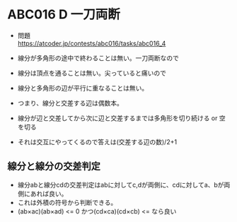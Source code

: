 # ABC016 D 一刀両断  

* 問題  
https://atcoder.jp/contests/abc016/tasks/abc016_4

* 線分が多角形の途中で終わることは無い。一刀両断なので  
* 線分は頂点を通ることは無い。尖っていると痛いので  
* 線分と多角形の辺が平行に重なることは無い。  
* つまり、線分と交差する辺は偶数本。  
* 線分が辺と交差してから次に辺と交差するまでは多角形を切り続ける or 空を切る  
* それは交互にやってくるので答えは(交差する辺の数)/2+1  


## 線分と線分の交差判定  
* 線分abと線分cdの交差判定はabに対してc,dが両側に、cdに対してa、bが両側にあれば良い。  
* これは外積の符号から判断できる。  
* (ab×ac)(ab×ad) <= 0 かつ(cd×ca)(cd×cb) <= なら良い  
